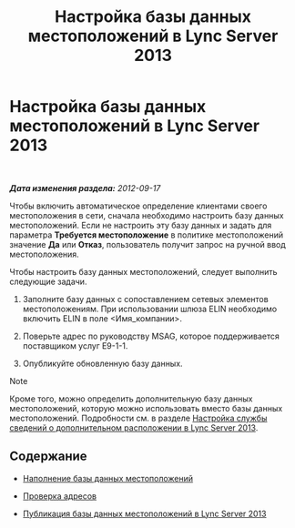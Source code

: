 ﻿---
title: Настройка базы данных местоположений в Lync Server 2013
TOCTitle: Настройка базы данных местоположений в Lync Server 2013
ms:assetid: 8544be31-6958-47ef-b926-fdc80d56191c
ms:mtpsurl: https://technet.microsoft.com/ru-ru/library/Gg398679(v=OCS.15)
ms:contentKeyID: 49310385
ms.date: 05/19/2016
mtps_version: v=OCS.15
ms.translationtype: HT
---

# Настройка базы данных местоположений в Lync Server 2013

 

_**Дата изменения раздела:** 2012-09-17_

Чтобы включить автоматическое определение клиентами своего местоположения в сети, сначала необходимо настроить базу данных местоположений. Если не настроить эту базу данных и задать для параметра **Требуется местоположение** в политике местоположений значение **Да** или **Отказ**, пользователь получит запрос на ручной ввод местоположения.

Чтобы настроить базу данных местоположений, следует выполнить следующие задачи.

1.  Заполните базу данных с сопоставлением сетевых элементов местоположениям. При использовании шлюза ELIN необходимо включить ELIN в поле \<Имя\_компании\>.

2.  Поверьте адрес по руководству MSAG, которое поддерживается поставщиком услуг E9-1-1.

3.  Опубликуйте обновленную базу данных.

> [!note]  
> Кроме того, можно определить дополнительную базу данных местоположений, которую можно использовать вместо базы данных местоположений. Подробности см. в разделе <a href="lync-server-2013-configure-a-secondary-location-information-service.md">Настройка службы сведений о дополнительном расположении в Lync Server 2013</a>.

## Содержание

  - [Наполнение базы данных местоположений](lync-server-2013-populate-the-location-database.md)

  - [Проверка адресов](lync-server-2013-validate-addresses.md)

  - [Публикация базы данных местоположений в Lync Server 2013](lync-server-2013-publish-the-location-database.md)

